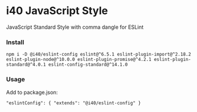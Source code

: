 # i40 JavaScript Style

JavaScript Standard Style with comma dangle for ESLint

### Install

`npm i -D @i40/eslint-config eslint@^6.5.1 eslint-plugin-import@^2.18.2 eslint-plugin-node@^10.0.0 eslint-plugin-promise@^4.2.1 eslint-plugin-standard@^4.0.1 eslint-config-standard@^14.1.0`

### Usage

Add to package.json:

`"eslintConfig": { "extends": "@i40/eslint-config" }`
